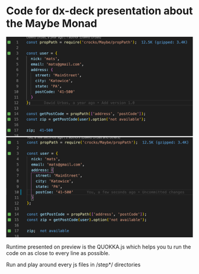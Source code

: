 # Code for dx-deck presentation about the Maybe Monad

![Code preview 1](./preview1.png)![Code preview 2](./preview2.png)

Runtime presented on preview is the QUOKKA.js which helps you tu run the code on as close to every line as possible.

Run and play around every js files in /step*/ directories
